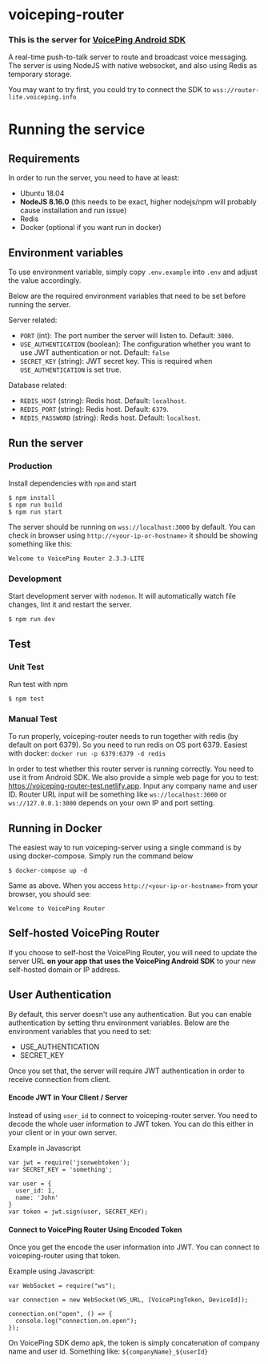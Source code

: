 voiceping-router
================

### This is the server for [VoicePing Android SDK](https://github.com/SmartWalkieOrg/VoicePingAndroidSDK)

A real-time push-to-talk server to route and broadcast voice messaging. The server is using NodeJS with native websocket, and also using Redis as temporary storage.

You may want to try first, you could try to connect the SDK to `wss://router-lite.voiceping.info`

# Running the service

## Requirements
In order to run the server, you need to have at least:
* Ubuntu 18.04
* **NodeJS 8.16.0** (this needs to be exact, higher nodejs/npm will probably cause installation and run issue)
* Redis
* Docker (optional if you want run in docker)

## Environment variables
To use environment variable, simply copy `.env.example` into `.env` and adjust the value accordingly.

Below are the required environment variables that need to be set before running the server.

Server related:

* `PORT` (int): The port number the server will listen to. Default: `3000`.
* `USE_AUTHENTICATION` (boolean): The configuration whether you want to use JWT authentication or not. Default: `false`
* `SECRET_KEY` (string): JWT secret key. This is required when `USE_AUTHENTICATION` is set true.

Database related:

* `REDIS_HOST` (string): Redis host. Default: `localhost`.
* `REDIS_PORT` (string): Redis host. Default: `6379`.
* `REDIS_PASSWORD` (string): Redis host. Default: `localhost`.

## Run the server ##

### Production

Install dependencies with `npm` and start

    $ npm install
    $ npm run build
    $ npm run start

The server should be running on `wss://localhost:3000` by default. You can check in browser using `http://<your-ip-or-hostname>` it should be showing something like this:
```
Welcome to VoicePing Router 2.3.3-LITE
```

### Development
Start development server with `nodemon`. It will automatically watch file changes, lint it and restart the server.

    $ npm run dev



## Test ##

### Unit Test

Run test with npm

    $ npm test

### Manual Test
To run properly, voiceping-router needs to run together with redis (by default on port 6379). So you need to run redis on OS port 6379. Easiest with docker: `docker run -p 6379:6379 -d redis`

In order to test whether this router server is running correctly. You need to use it from Android SDK. We also provide a simple web page for you to test: https://voiceping-router-test.netlify.app. Input any company name and user ID. Router URL input will be something like `ws://localhost:3000` or `ws://127.0.0.1:3000` depends on your own IP and port setting.

## Running in Docker

The easiest way to run voiceping-server using a single command is by using docker-compose. Simply run the command below

    $ docker-compose up -d

Same as above. When you access `http://<your-ip-or-hostname>` from your browser, you should see:

```
Welcome to VoicePing Router
```

## Self-hosted VoicePing Router

If you choose to self-host the VoicePing Router, you will need to update the server URL **on your app that uses the VoicePing Android SDK** to your new self-hosted domain or IP address. 

## User Authentication

By default, this server doesn't use any authentication. But you can enable authentication by setting thru environment variables. Below are the environment variables that you need to set:
- USE_AUTHENTICATION
- SECRET_KEY

Once you set that, the server will require JWT authentication in order to receive connection from client.

#### Encode JWT in Your Client / Server
Instead of using `user_id` to connect to voiceping-router server. You need to decode the whole user information to JWT token. You can do this either in your client or in your own server.

Example in Javascript
```
var jwt = require('jsonwebtoken');
var SECRET_KEY = 'something';

var user = {
  user_id: 1,
  name: 'John'
}
var token = jwt.sign(user, SECRET_KEY);
```

#### Connect to VoicePing Router Using Encoded Token
Once you get the encode the user information into JWT. You can connect to voiceping-router using that token.

Example using Javascript:
```
var WebSocket = require("ws");

var connection = new WebSocket(WS_URL, [VoicePingToken, DeviceId]);

connection.on("open", () => {
  console.log("connection.on.open");
});
```

On VoicePing SDK demo apk, the token is simply concatenation of company name and user id. Something like: `${companyName}_${userId}`
